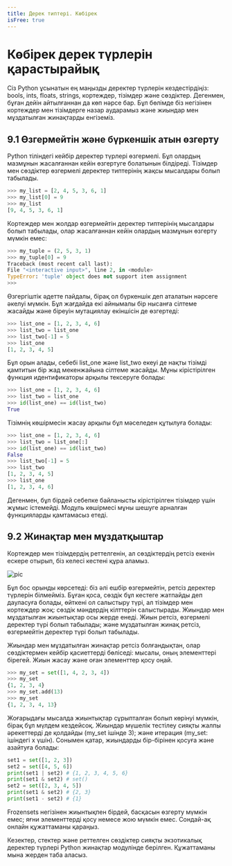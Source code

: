 ```yaml
---
title: Дерек типтері. Көбірек
isFree: true
---
```


# Көбірек дерек түрлерін қарастырайық

Сіз Python ұсынатын ең маңызды деректер түрлерін кездестірдіңіз: bools, ints, floats, strings, кортеждер, тізімдер және сөздіктер. Дегенмен, бұған дейін айтылғаннан да көп нәрсе бар. Бұл бөлімде біз негізінен кортеждер мен тізімдерге назар аударамыз және жиындар мен мұздатылған жинақтарды енгіземіз.

## 9.1 Өзгермейтін және бүркеншік атын өзгерту

Python тіліндегі кейбір деректер түрлері өзгермелі. Бұл олардың мазмұнын жасалғаннан кейін өзгертуге болатынын білдіреді. Тізімдер мен сөздіктер өзгермелі деректер типтерінің жақсы мысалдары болып табылады.

```python
>>> my_list = [2, 4, 5, 3, 6, 1]
>>> my_list[0] = 9
>>> my_list
[9, 4, 5, 3, 6, 1]
```

Кортеждер мен жолдар өзгермейтін деректер типтерінің мысалдары болып табылады, олар жасалғаннан кейін олардың мазмұнын өзгерту мүмкін емес:

```python
>>> my_tuple = (2, 5, 3, 1)
>>> my_tuple[0] = 9
Traceback (most recent call last):
File "<interactive input>", line 2, in <module>
TypeError: 'tuple' object does not support item assignment
>>>
```

Өзгергіштік әдетте пайдалы, бірақ ол бүркеншік деп аталатын нәрсеге әкелуі мүмкін. Бұл жағдайда екі айнымалы бір нысанға сілтеме жасайды және біреуін мутациялау екіншісін де өзгертеді:

```python
>>> list_one = [1, 2, 3, 4, 6]
>>> list_two = list_one
>>> list_two[-1] = 5
>>> list_one
[1, 2, 3, 4, 5]
```

Бұл орын алады, себебі list_one және list_two екеуі де нақты тізімді қамтитын бір жад мекенжайына сілтеме жасайды. Мұны кірістірілген функция идентификаторы арқылы тексеруге болады:

```python
>>> list_one = [1, 2, 3, 4, 6]
>>> list_two = list_one
>>> id(list_one) == id(list_two)
True
```

Тізімнің көшірмесін жасау арқылы бұл мәселеден құтылуға болады:

```python
>>> list_one = [1, 2, 3, 4, 6]
>>> list_two = list_one[:]
>>> id(list_one) == id(list_two)
False
>>> list_two[-1] = 5
>>> list_two
[1, 2, 3, 4, 5]
>>> list_one
[1, 2, 3, 4, 6]
```

Дегенмен, бұл бірдей себепке байланысты кірістірілген тізімдер үшін жұмыс істемейді. Модуль көшірмесі мұны шешуге арналған функцияларды қамтамасыз етеді.


## 9.2 Жинақтар мен мұздатқыштар

Кортеждер мен тізімдердің реттелгенін, ал сөздіктердің ретсіз екенін ескере отырып, біз келесі кестені құра аламыз.

![pic](https://user-images.githubusercontent.com/84173441/176156811-212c5dc0-82f0-45ee-87bc-c25a7820c5a2.JPG)

Бұл бос орынды көрсетеді: біз әлі ешбір өзгермейтін, ретсіз деректер түрлерін білмейміз. Бұған қоса, сөздік бұл кестеге жатпайды деп дауласуға болады, өйткені ол салыстыру түрі, ал тізімдер мен кортеждер жоқ: сөздік мәндердің кілттерін салыстырады. Жиындар мен мұздатылған жиынтықтар осы жерде енеді. Жиын ретсіз, өзгермелі деректер түрі болып табылады; және мұздатылған жинақ ретсіз, өзгермейтін деректер түрі болып табылады.


Жиындар мен мұздатылған жинақтар ретсіз болғандықтан, олар сөздіктермен кейбір қасиеттерді бөліседі: мысалы, оның элементтері бірегей. Жиын жасау және оған элементтер қосу оңай.

```python
>>> my_set = set([1, 4, 2, 3, 4])
>>> my_set
{1, 2, 3, 4}
>>> my_set.add(13)
>>> my_set
{1, 2, 3, 4, 13}
```

Жоғарыдағы мысалда жиынтықтар сұрыпталған болып көрінуі мүмкін, бірақ бұл мүлдем кездейсоқ. Жиындар мүшелік тестілеу сияқты жалпы әрекеттерді де қолдайды (my_set ішінде 3); және итерация (my_set: ішіндегі x үшін). Сонымен қатар, жиындарды бір-бірінен қосуға және азайтуға болады:

```python
set1 = set([1, 2, 3])
set2 = set([4, 5, 6])
print(set1 | set2) # {1, 2, 3, 4, 5, 6}
print(set1 & set2) # set()
set2 = set([2, 3, 4, 5])
print(set1 & set2) # {2, 3}
print(set1 - set2) # {1}
```

Frozensets негізінен жиынтықпен бірдей, басқасын өзгерту мүмкін емес; яғни элементтерді қосу немесе жою мүмкін емес. Сондай-ақ онлайн құжаттаманы қараңыз.

Кезектер, стектер және реттелген сөздіктер сияқты экзотикалық деректер түрлері Python жинақтар модулінде берілген. Құжаттаманы мына жерден таба аласыз.
